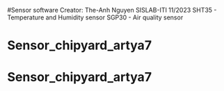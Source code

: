 #Sensor software 
Creator: The-Anh Nguyen SISLAB-ITI 11/2023
SHT35 - Temperature and Humidity sensor
SGP30 - Air quality sensor 
# Sensor_chipyard_artya7
# Sensor_chipyard_artya7
